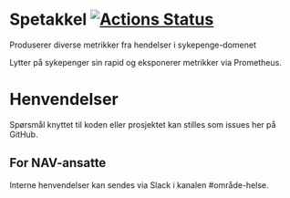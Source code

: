 Spetakkel [![Actions Status](https://github.com/navikt/helse-spetakkel/workflows/master/badge.svg)](https://github.com/navikt/helse-spetakkel/actions)
=============

Produserer diverse metrikker fra hendelser i sykepenge-domenet

Lytter på sykepenger sin rapid og eksponerer metrikker via Prometheus.

# Henvendelser

Spørsmål knyttet til koden eller prosjektet kan stilles som issues her på GitHub.

## For NAV-ansatte

Interne henvendelser kan sendes via Slack i kanalen #område-helse.
